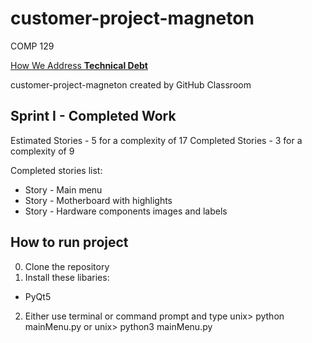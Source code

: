 # customer-project-magneton
COMP 129

[How We Address **Technical Debt**](TechDebt.md)

customer-project-magneton created by GitHub Classroom

## Sprint I - Completed Work
Estimated Stories - 5 for a complexity of 17
Completed Stories - 3 for a complexity of 9

Completed stories list:
* Story - Main menu
* Story - Motherboard with highlights
* Story - Hardware components images and labels

## How to run project
0) Clone the repository
1) Install these libaries:
  * PyQt5
2) Either use terminal or command prompt and type 
unix> python mainMenu.py
or 
unix> python3 mainMenu.py
